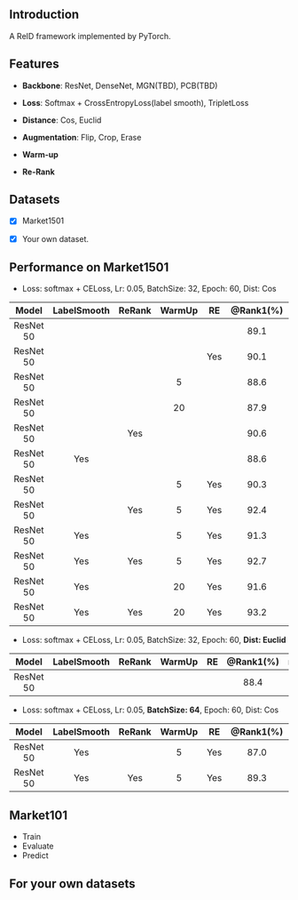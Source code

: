 ## Introduction
A ReID framework implemented by PyTorch.


## Features
- **Backbone**: ResNet, DenseNet, MGN(TBD), PCB(TBD)   
- **Loss**: Softmax + CrossEntropyLoss(label smooth), TripletLoss
    
- **Distance**: Cos, Euclid
    
- **Augmentation**: Flip, Crop, Erase
- **Warm-up**
- **Re-Rank**
    
    
## Datasets
- [X] Market1501
- [X] Your own dataset.


## Performance on Market1501
+ Loss: softmax + CELoss, Lr: 0.05, BatchSize: 32, Epoch: 60, Dist: Cos

| Model | LabelSmooth | ReRank | WarmUp | RE | @Rank1(%) | mAP(%) | Checkpoint |
| :---: | :---: | :---: | :---: | :---: | :---: | :---: | :---: |
| ResNet 50 |     |     |   |     | 89.1 | 72.6 | [download](https://pan.baidu.com/s/1apUwOtnCp6JYKf73nUkxNg) |
| ResNet 50 |     |     |   | Yes | 90.1 | 75.7 | [download](https://pan.baidu.com/s/1eMbTmwE9LcdPkUt-0NA70Q) |
| ResNet 50 |     |     | 5 |     | 88.6 | 73.0 | [download](https://pan.baidu.com/s/1JYaNkrn08VJihEakAivI8g) |
| ResNet 50 |     |     | 20 |    | 87.9 | 72.8 |  |
| ResNet 50 |     | Yes |   |     | 90.6 | 85.5 | [download](https://pan.baidu.com/s/1apUwOtnCp6JYKf73nUkxNg) |
| ResNet 50 | Yes |     |   |     | 88.6 | 72.0 |  |
| ResNet 50 |     |     | 5 | Yes | 90.3 | 76.0 | [download](https://pan.baidu.com/s/1UHDQb8UTiyogJ6zBSMF_sA) |
| ResNet 50 |     | Yes | 5 | Yes | 92.4 | 89.3 | [download](https://pan.baidu.com/s/1UHDQb8UTiyogJ6zBSMF_sA) |
| ResNet 50 | Yes |     | 5 | Yes | 91.3 | 78.7 | [download](https://pan.baidu.com/s/16jMkqdmYhAMSPgGB7OLzMw) |
| ResNet 50 | Yes | Yes | 5 | Yes | 92.7 | 89.9 | [download](https://pan.baidu.com/s/16jMkqdmYhAMSPgGB7OLzMw) |
| ResNet 50 | Yes |     | 20 | Yes | 91.6 | 79.0 | [download]() |
| ResNet 50 | Yes | Yes | 20 | Yes | 93.2 | 90.5 | [download]() |

+ Loss: softmax + CELoss, Lr: 0.05, BatchSize: 32, Epoch: 60, **Dist: Euclid**

| Model | LabelSmooth | ReRank | WarmUp | RE | @Rank1(%) | mAP(%) | Checkpoint |
| :---: | :---: | :---: | :---: | :---: | :---: | :---: | :---: |
| ResNet 50 |     |     |   |     | 88.4 | 71.0 | [download](https://pan.baidu.com/s/1apUwOtnCp6JYKf73nUkxNg) |


+ Loss: softmax + CELoss, Lr: 0.05, **BatchSize: 64**, Epoch: 60, Dist: Cos

| Model | LabelSmooth | ReRank | WarmUp | RE | @Rank1(%) | mAP(%) | Checkpoint |
| :---: | :---: | :---: | :---: | :---: | :---: | :---: | :---: |
| ResNet 50 | Yes |     | 5 | Yes | 87.0 | 69.3 | [download]() |
| ResNet 50 | Yes | Yes | 5 | Yes | 89.3 | 83.3 | [download]() |


## Market101
+ Train
+ Evaluate
+ Predict


## For your own datasets
